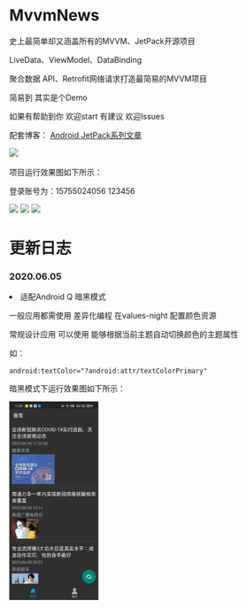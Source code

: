 # MvvmNews
史上最简单却又涵盖所有的MVVM、JetPack开源项目

LiveData、ViewModel、DataBinding

聚合数据 API、Retrofit网络请求打造最简易的MVVM项目

简易到 其实是个Demo

如果有帮助到你 欢迎start 有建议 欢迎Issues

配套博客：
[Android JetPack系列文章](https://huanglinqing.blog.csdn.net/article/details/106215492)

<img src="image/dh.png" width="62%" />



项目运行效果图如下所示：

登录账号为：15755024056 123456


<img src="image/login.jpeg" width="32%" />

<img src="image/home.jpeg" width="32%" />

<img src="image/detail.jpeg" width="32%" />


# 更新日志

### 2020.06.05

<li>适配Android Q 暗黑模式</li>

一般应用都需使用 差异化编程  在values-night 配置颜色资源<br>

常规设计应用 可以使用 能够根据当前主题自动切换颜色的主题属性

如：

```
android:textColor="?android:attr/textColorPrimary"
```
暗黑模式下运行效果图如下所示：

<img src="image/dark_home.jpg" width="32%" />

